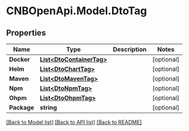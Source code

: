 # CNBOpenApi.Model.DtoTag

## Properties

Name | Type | Description | Notes
------------ | ------------- | ------------- | -------------
**Docker** | [**List&lt;DtoContainerTag&gt;**](DtoContainerTag.md) |  | [optional] 
**Helm** | [**List&lt;DtoChartTag&gt;**](DtoChartTag.md) |  | [optional] 
**Maven** | [**List&lt;DtoMavenTag&gt;**](DtoMavenTag.md) |  | [optional] 
**Npm** | [**List&lt;DtoNpmTag&gt;**](DtoNpmTag.md) |  | [optional] 
**Ohpm** | [**List&lt;DtoOhpmTag&gt;**](DtoOhpmTag.md) |  | [optional] 
**Package** | **string** |  | [optional] 

[[Back to Model list]](../../README.md#documentation-for-models) [[Back to API list]](../../README.md#documentation-for-api-endpoints) [[Back to README]](../../README.md)

